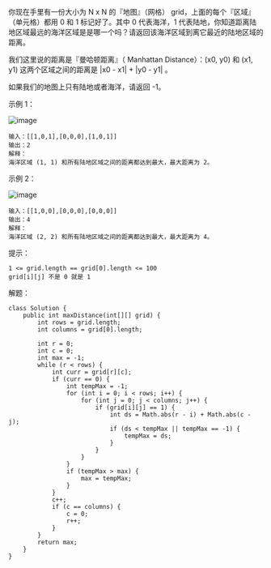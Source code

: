你现在手里有一份大小为 N x N 的『地图』（网格） grid，上面的每个『区域』（单元格）都用 0 和 1 标记好了。其中 0 代表海洋，1 代表陆地，你知道距离陆地区域最远的海洋区域是是哪一个吗？请返回该海洋区域到离它最近的陆地区域的距离。

我们这里说的距离是『曼哈顿距离』（ Manhattan Distance）：(x0, y0) 和 (x1, y1) 这两个区域之间的距离是 |x0 - x1| + |y0 - y1| 。

如果我们的地图上只有陆地或者海洋，请返回 -1。

示例 1：

![image](https://user-images.githubusercontent.com/26616196/68379457-d6d9cf00-0188-11ea-9136-0136d2fa4148.png)

```
输入：[[1,0,1],[0,0,0],[1,0,1]]
输出：2
解释： 
海洋区域 (1, 1) 和所有陆地区域之间的距离都达到最大，最大距离为 2。
```

示例 2：

![image](https://user-images.githubusercontent.com/26616196/68379507-ece78f80-0188-11ea-9117-e5e7afaf84bd.png)

```
输入：[[1,0,0],[0,0,0],[0,0,0]]
输出：4
解释： 
海洋区域 (2, 2) 和所有陆地区域之间的距离都达到最大，最大距离为 4。
```

提示：
```
1 <= grid.length == grid[0].length <= 100
grid[i][j] 不是 0 就是 1
```

解题：
```
class Solution {
    public int maxDistance(int[][] grid) {
        int rows = grid.length;
        int columns = grid[0].length;

        int r = 0;
        int c = 0;
        int max = -1;
        while (r < rows) {
            int curr = grid[r][c];
            if (curr == 0) {
                int tempMax = -1;
                for (int i = 0; i < rows; i++) {
                    for (int j = 0; j < columns; j++) {
                        if (grid[i][j] == 1) {
                            int ds = Math.abs(r - i) + Math.abs(c - j);
                            if (ds < tempMax || tempMax == -1) {
                                tempMax = ds;
                            }
                        }
                    }
                }
                if (tempMax > max) {
                    max = tempMax;
                }
            }
            c++;
            if (c == columns) {
                c = 0;
                r++;
            }
        }
        return max;
    }
}
```


